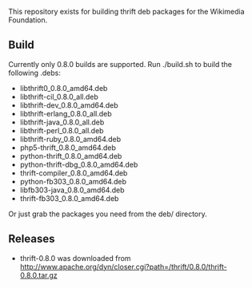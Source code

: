 This repository exists for building thrift deb packages
for the Wikimedia Foundation.  


## Build
Currently only 0.8.0 builds are supported.  Run ./build.sh to build the following .debs:

- libthrift0_0.8.0_amd64.deb
- libthrift-cil_0.8.0_all.deb
- libthrift-dev_0.8.0_amd64.deb
- libthrift-erlang_0.8.0_all.deb
- libthrift-java_0.8.0_all.deb
- libthrift-perl_0.8.0_all.deb
- libthrift-ruby_0.8.0_amd64.deb
- php5-thrift_0.8.0_amd64.deb
- python-thrift_0.8.0_amd64.deb
- python-thrift-dbg_0.8.0_amd64.deb
- thrift-compiler_0.8.0_amd64.deb
- python-fb303_0.8.0_amd64.deb
- libfb303-java_0.8.0_amd64.deb
- thrift-fb303_0.8.0_amd64.deb

Or just grab the packages you need from the deb/ directory.  

## Releases
- thrift-0.8.0 was downloaded from http://www.apache.org/dyn/closer.cgi?path=/thrift/0.8.0/thrift-0.8.0.tar.gz
